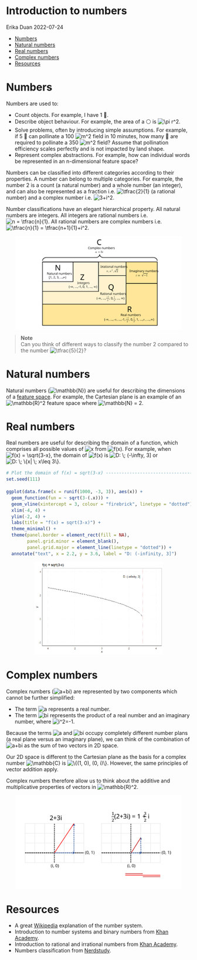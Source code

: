 Introduction to numbers
================
Erika Duan
2022-07-24

-   [Numbers](#numbers)
-   [Natural numbers](#natural-numbers)
-   [Real numbers](#real-numbers)
-   [Complex numbers](#complex-numbers)
-   [Resources](#resources)

# Numbers

Numbers are used to:  
+ Count objects. For example, I have 1 :apple:.  
+ Describe object behaviour. For example, the area of a :white_circle:
is
![\\pi r^2](https://latex.codecogs.com/svg.format?%5Cpi%20r%5E2 "\pi r^2").  
+ Solve problems, often by introducing simple assumptions. For example,
if 5 :bee: can pollinate a 100
![m^2](https://latex.codecogs.com/svg.format?m%5E2 "m^2") field in 10
minutes, how many :bee: are required to pollinate a 350
![m^2](https://latex.codecogs.com/svg.format?m%5E2 "m^2") field? Assume
that pollination efficiency scales perfectly and is not impacted by land
shape.  
+ Represent complex abstractions. For example, how can individual words
be represented in an n-dimensional feature space?

Numbers can be classified into different categories according to their
properties. A number can belong to multiple categories. For example, the
number 2 is a count (a natural number) and a whole number (an integer),
and can also be represented as a fraction
i.e. ![\\tfrac{2}{1}](https://latex.codecogs.com/svg.format?%5Ctfrac%7B2%7D%7B1%7D "\tfrac{2}{1}")
(a rational number) and a complex number
i.e. ![3+i^2](https://latex.codecogs.com/svg.format?3%2Bi%5E2 "3+i^2").

Number classifications have an elegant hierarchical property. All
natural numbers are integers. All integers are rational numbers
i.e. ![n = \\tfrac{n}{1}](https://latex.codecogs.com/svg.format?n%20%3D%20%5Ctfrac%7Bn%7D%7B1%7D "n = \tfrac{n}{1}").
All rational numbers are complex numbers
i.e. ![\\tfrac{n}{1} = \\tfrac{n+1}{1}+i^2](https://latex.codecogs.com/svg.format?%5Ctfrac%7Bn%7D%7B1%7D%20%3D%20%5Ctfrac%7Bn%2B1%7D%7B1%7D%2Bi%5E2 "\tfrac{n}{1} = \tfrac{n+1}{1}+i^2").

<img src="../figures/numbers-categories.svg" width="90%" style="display: block; margin: auto;" />

> **Note**  
> Can you think of different ways to classify the number 2 compared to
> the number
> ![\\tfrac{5}{2}](https://latex.codecogs.com/svg.format?%5Ctfrac%7B5%7D%7B2%7D "\tfrac{5}{2}")?

# Natural numbers

Natural numbers
(![\\mathbb{N}](https://latex.codecogs.com/svg.format?%5Cmathbb%7BN%7D "\mathbb{N}"))
are useful for describing the dimensions of a [feature
space](https://stats.stackexchange.com/questions/46425/what-is-feature-space).
For example, the Cartesian plane is an example of an
![\\mathbb{R}^2](https://latex.codecogs.com/svg.format?%5Cmathbb%7BR%7D%5E2 "\mathbb{R}^2")
feature space where
![\\mathbb{N} = 2](https://latex.codecogs.com/svg.format?%5Cmathbb%7BN%7D%20%3D%202 "\mathbb{N} = 2").

# Real numbers

Real numbers are useful for describing the domain of a function, which
comprises all possible values of
![x](https://latex.codecogs.com/svg.format?x "x") from
![f(x)](https://latex.codecogs.com/svg.format?f%28x%29 "f(x)"). For
example, when
![f(x) = \\sqrt{3-x}](https://latex.codecogs.com/svg.format?f%28x%29%20%3D%20%5Csqrt%7B3-x%7D "f(x) = \sqrt{3-x}"),
the domain of
![f(x)](https://latex.codecogs.com/svg.format?f%28x%29 "f(x)") is
![D: \\; (-\\infty, 3\]](https://latex.codecogs.com/svg.format?D%3A%20%5C%3B%20%28-%5Cinfty%2C%203%5D "D: \; (-\infty, 3]")
or
![D: \\; \\{x\| \\; x\\leq 3\\}](https://latex.codecogs.com/svg.format?D%3A%20%5C%3B%20%5C%7Bx%7C%20%5C%3B%20x%5Cleq%203%5C%7D "D: \; \{x| \; x\leq 3\}").

``` r
# Plot the domain of f(x) = sqrt(3-x) ------------------------------------------
set.seed(111)

ggplot(data.frame(x = runif(1000, -3, 3)), aes(x)) +
  geom_function(fun = ~ sqrt(3-(.x))) +
  geom_vline(xintercept = 3, colour = "firebrick", linetype = "dotted") + 
  xlim(-4, 4) + 
  ylim(-2, 4) + 
  labs(title = "f(x) = sqrt(3-x)") +  
  theme_minimal() + 
  theme(panel.border = element_rect(fill = NA),
        panel.grid.minor = element_blank(),
        panel.grid.major = element_line(linetype = "dotted")) +
  annotate("text", x = 2.2, y = 3.6, label = "D: (-infinity, 3]")
```

<img src="numbers-introduction_files/figure-gfm/unnamed-chunk-3-1.png" width="70%" style="display: block; margin: auto;" />

# Complex numbers

Complex numbers
(![a+bi](https://latex.codecogs.com/svg.format?a%2Bbi "a+bi")) are
represented by two components which cannot be further simplified:  
+ The term ![a](https://latex.codecogs.com/svg.format?a "a") represents
a real number.  
+ The term ![bi](https://latex.codecogs.com/svg.format?bi "bi")
represents the product of a real number and an imaginary number, where
![i^2=-1](https://latex.codecogs.com/svg.format?i%5E2%3D-1 "i^2=-1").

Because the terms ![a](https://latex.codecogs.com/svg.format?a "a") and
![bi](https://latex.codecogs.com/svg.format?bi "bi") occupy completely
different number plans (a real plane versus an imaginary plane), we can
think of the combination of
![a+bi](https://latex.codecogs.com/svg.format?a%2Bbi "a+bi") as the sum
of two vectors in 2D space.

Our 2D space is different to the Cartesian plane as the basis for a
complex number
![\\mathbb{C}](https://latex.codecogs.com/svg.format?%5Cmathbb%7BC%7D "\mathbb{C}")
is
![\\{(1, 0), (0, i)\\}](https://latex.codecogs.com/svg.format?%5C%7B%281%2C%200%29%2C%20%280%2C%20i%29%5C%7D "\{(1, 0), (0, i)\}").
However, the same principles of vector addition apply.

Complex numbers therefore allow us to think about the additive and
multiplicative properties of vectors in
![\\mathbb{R}^2](https://latex.codecogs.com/svg.format?%5Cmathbb%7BR%7D%5E2 "\mathbb{R}^2").

<img src="../figures/numbers-complex.svg" width="90%" style="display: block; margin: auto;" />

# Resources

-   A great
    [Wikipedia](https://en.wikipedia.org/wiki/Number#Main_classification)
    explanation of the number system.  
-   Introduction to number systems and binary numbers from [Khan
    Academy](https://www.youtube.com/watch?v=ku4KOFQ-bB4).  
-   Introduction to rational and irrational numbers from [Khan
    Academy](https://www.youtube.com/watch?v=cLP7INqs3JM).  
-   Numbers classification from
    [Nerdstudy](https://www.youtube.com/watch?v=vbPUS-0Wbv4).
